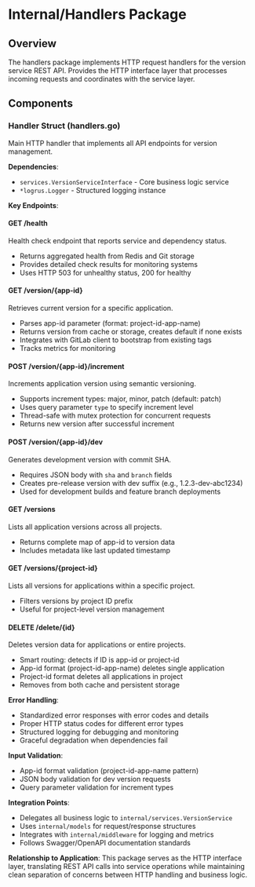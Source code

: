 # Internal/Handlers Package

## Overview
The handlers package implements HTTP request handlers for the version service REST API. Provides the HTTP interface layer that processes incoming requests and coordinates with the service layer.

## Components

### Handler Struct (handlers.go)
Main HTTP handler that implements all API endpoints for version management.

**Dependencies**:
- `services.VersionServiceInterface` - Core business logic service
- `*logrus.Logger` - Structured logging instance

**Key Endpoints**:

#### GET /health
Health check endpoint that reports service and dependency status.
- Returns aggregated health from Redis and Git storage
- Provides detailed check results for monitoring systems
- Uses HTTP 503 for unhealthy status, 200 for healthy

#### GET /version/{app-id}
Retrieves current version for a specific application.
- Parses app-id parameter (format: project-id-app-name)
- Returns version from cache or storage, creates default if none exists
- Integrates with GitLab client to bootstrap from existing tags
- Tracks metrics for monitoring

#### POST /version/{app-id}/increment
Increments application version using semantic versioning.
- Supports increment types: major, minor, patch (default: patch)
- Uses query parameter `type` to specify increment level
- Thread-safe with mutex protection for concurrent requests
- Returns new version after successful increment

#### POST /version/{app-id}/dev
Generates development version with commit SHA.
- Requires JSON body with `sha` and `branch` fields
- Creates pre-release version with dev suffix (e.g., 1.2.3-dev-abc1234)
- Used for development builds and feature branch deployments

#### GET /versions
Lists all application versions across all projects.
- Returns complete map of app-id to version data
- Includes metadata like last updated timestamp

#### GET /versions/{project-id}
Lists all versions for applications within a specific project.
- Filters versions by project ID prefix
- Useful for project-level version management

#### DELETE /delete/{id}
Deletes version data for applications or entire projects.
- Smart routing: detects if ID is app-id or project-id
- App-id format (project-id-app-name) deletes single application
- Project-id format deletes all applications in project
- Removes from both cache and persistent storage

**Error Handling**:
- Standardized error responses with error codes and details
- Proper HTTP status codes for different error types
- Structured logging for debugging and monitoring
- Graceful degradation when dependencies fail

**Input Validation**:
- App-id format validation (project-id-app-name pattern)
- JSON body validation for dev version requests
- Query parameter validation for increment types

**Integration Points**:
- Delegates all business logic to `internal/services.VersionService`
- Uses `internal/models` for request/response structures
- Integrates with `internal/middleware` for logging and metrics
- Follows Swagger/OpenAPI documentation standards

**Relationship to Application**:
This package serves as the HTTP interface layer, translating REST API calls into service operations while maintaining clean separation of concerns between HTTP handling and business logic.